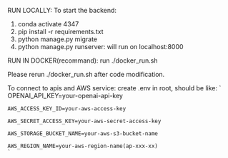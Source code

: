 RUN LOCALLY:
To start the backend:
1. conda activate 4347
2. pip install -r requirements.txt
3. python manage.py migrate
4. python manage.py runserver: will run on localhost:8000

RUN IN DOCKER(recommand):
    run ./docker_run.sh

Please rerun ./docker_run.sh after code modification.


To connect to apis and AWS service:
    create .env in root, should be like:
    `
    OPENAI_API_KEY=your-openai-api-key

    AWS_ACCESS_KEY_ID=your-aws-access-key

    AWS_SECRET_ACCESS_KEY=your-aws-secret-access-key

    AWS_STORAGE_BUCKET_NAME=your-aws-s3-bucket-name

    AWS_REGION_NAME=your-aws-region-name(ap-xxx-xx)
    `


